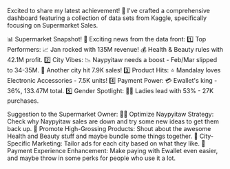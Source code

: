 Excited to share my latest achievement! 
🚀 I've crafted a comprehensive dashboard featuring a collection of data sets from Kaggle, specifically focusing on Supermarket Sales.

📊 Supermarket Snapshot! 🚀 Exciting news from the data front:
1️⃣ Top Performers:
📈 Jan rocked with 135M revenue!
💰 Health & Beauty rules with 42.1M profit.
2️⃣ City Vibes:
📉 Naypyitaw needs a boost - Feb/Mar slipped to 34-35M.
🚀 Another city hit 7.9K sales!
3️⃣ Product Hits:
⭐️ Mandalay loves Electronic Accessories - 7.5K units!
4️⃣ Payment Power:
💳 Ewallet's king - 36%, 133.47M total.
5️⃣ Gender Spotlight:
👩‍🦰 Ladies lead with 53% - 27K purchases.

Suggestion to the Supermarket Owner:
🕵️‍♂️ Optimize Naypyitaw Strategy: Check why Naypyitaw sales are down and try some new ideas to get them back up.
🚀 Promote High-Grossing Products: Shout about the awesome Health and Beauty stuff and maybe bundle some things together.
🎯 City-Specific Marketing: Tailor ads for each city based on what they like.
💼 Payment Experience Enhancement: Make paying with Ewallet even easier, and maybe throw in some perks for people who use it a lot.
